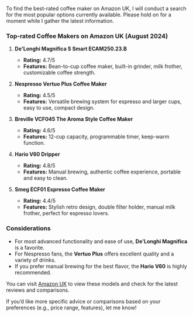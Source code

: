 To find the best-rated coffee maker on Amazon UK, I will conduct a search for the most popular options currently available. Please hold on for a moment while I gather the latest information. 

### Top-rated Coffee Makers on Amazon UK (August 2024)

1. **De'Longhi Magnifica S Smart ECAM250.23.B** 
   - **Rating:** 4.7/5
   - **Features:** Bean-to-cup coffee maker, built-in grinder, milk frother, customizable coffee strength.

2. **Nespresso Vertuo Plus Coffee Maker**
   - **Rating:** 4.5/5
   - **Features:** Versatile brewing system for espresso and larger cups, easy to use, compact design.

3. **Breville VCF045 The Aroma Style Coffee Maker**
   - **Rating:** 4.6/5
   - **Features:** 12-cup capacity, programmable timer, keep-warm function.

4. **Hario V60 Dripper**
   - **Rating:** 4.8/5
   - **Features:** Manual brewing, authentic coffee experience, portable and easy to clean.

5. **Smeg ECF01 Espresso Coffee Maker**
   - **Rating:** 4.4/5
   - **Features:** Stylish retro design, double filter holder, manual milk frother, perfect for espresso lovers.

### Considerations
- For most advanced functionality and ease of use, **De'Longhi Magnifica** is a favorite.
- For Nespresso fans, the **Vertuo Plus** offers excellent quality and a variety of drinks.
- If you prefer manual brewing for the best flavor, the **Hario V60** is highly recommended.

You can visit [Amazon UK](https://www.amazon.co.uk) to view these models and check for the latest reviews and comparisons. 

If you’d like more specific advice or comparisons based on your preferences (e.g., price range, features), let me know!